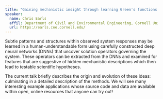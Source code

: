 ```yaml
---
title: "Gaining mechanistic insight through learning Green's functions: Uncovering the solutions to hidden PDEs"
speaker:
  name: Chris Earls
  affil: Department of Civil and Environmental Engineering, Cornell University
  url: https://earls.cee.cornell.edu/
---
```


Subtle patterns and structures within observed system responses may be learned in a human-understandable form using carefully constructed deep neural networks (DNNs) that uncover solution operators governing the system. These operators can be extracted from the DNNs and examined for features that are suggestive of hidden mechanistic descriptions which then lead to testable scientific hypotheses. 

The current talk briefly describes the origin and evolution of these ideas: culminating in a detailed description of the methods. We will see many interesting example applications whose source code and data are available within open, online resources that anyone can try out! 



